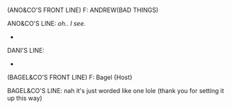 (ANO&CO'S FRONT LINE) F: ANDREW(BAD THINGS)

ANO&CO'S LINE: _oh.. I see._

-

DANI'S LINE:

-

(BAGEL&CO'S FRONT LINE) F: Bagel {Host}

BAGEL&CO'S LINE: nah it's just worded like one lole (thank you for setting it up this way)
